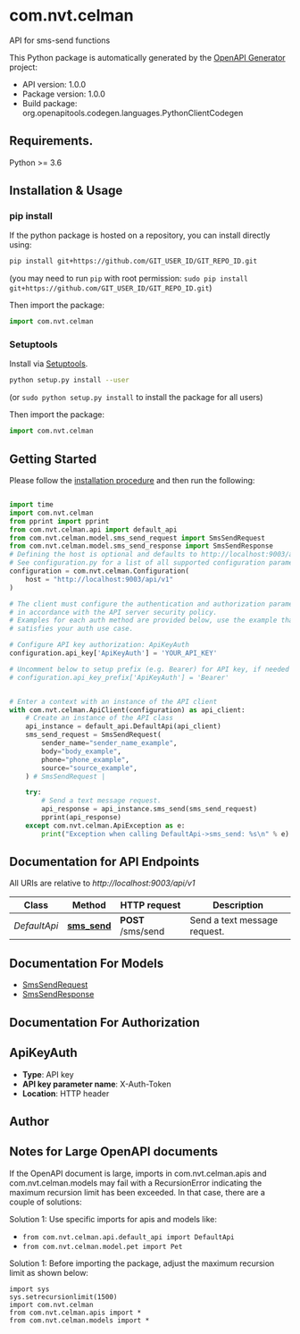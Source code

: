 # com.nvt.celman
API for sms-send functions

This Python package is automatically generated by the [OpenAPI Generator](https://openapi-generator.tech) project:

- API version: 1.0.0
- Package version: 1.0.0
- Build package: org.openapitools.codegen.languages.PythonClientCodegen

## Requirements.

Python >= 3.6

## Installation & Usage
### pip install

If the python package is hosted on a repository, you can install directly using:

```sh
pip install git+https://github.com/GIT_USER_ID/GIT_REPO_ID.git
```
(you may need to run `pip` with root permission: `sudo pip install git+https://github.com/GIT_USER_ID/GIT_REPO_ID.git`)

Then import the package:
```python
import com.nvt.celman
```

### Setuptools

Install via [Setuptools](http://pypi.python.org/pypi/setuptools).

```sh
python setup.py install --user
```
(or `sudo python setup.py install` to install the package for all users)

Then import the package:
```python
import com.nvt.celman
```

## Getting Started

Please follow the [installation procedure](#installation--usage) and then run the following:

```python

import time
import com.nvt.celman
from pprint import pprint
from com.nvt.celman.api import default_api
from com.nvt.celman.model.sms_send_request import SmsSendRequest
from com.nvt.celman.model.sms_send_response import SmsSendResponse
# Defining the host is optional and defaults to http://localhost:9003/api/v1
# See configuration.py for a list of all supported configuration parameters.
configuration = com.nvt.celman.Configuration(
    host = "http://localhost:9003/api/v1"
)

# The client must configure the authentication and authorization parameters
# in accordance with the API server security policy.
# Examples for each auth method are provided below, use the example that
# satisfies your auth use case.

# Configure API key authorization: ApiKeyAuth
configuration.api_key['ApiKeyAuth'] = 'YOUR_API_KEY'

# Uncomment below to setup prefix (e.g. Bearer) for API key, if needed
# configuration.api_key_prefix['ApiKeyAuth'] = 'Bearer'


# Enter a context with an instance of the API client
with com.nvt.celman.ApiClient(configuration) as api_client:
    # Create an instance of the API class
    api_instance = default_api.DefaultApi(api_client)
    sms_send_request = SmsSendRequest(
        sender_name="sender_name_example",
        body="body_example",
        phone="phone_example",
        source="source_example",
    ) # SmsSendRequest | 

    try:
        # Send a text message request.
        api_response = api_instance.sms_send(sms_send_request)
        pprint(api_response)
    except com.nvt.celman.ApiException as e:
        print("Exception when calling DefaultApi->sms_send: %s\n" % e)
```

## Documentation for API Endpoints

All URIs are relative to *http://localhost:9003/api/v1*

Class | Method | HTTP request | Description
------------ | ------------- | ------------- | -------------
*DefaultApi* | [**sms_send**](docs/DefaultApi.md#sms_send) | **POST** /sms/send | Send a text message request.


## Documentation For Models

 - [SmsSendRequest](docs/SmsSendRequest.md)
 - [SmsSendResponse](docs/SmsSendResponse.md)


## Documentation For Authorization


## ApiKeyAuth

- **Type**: API key
- **API key parameter name**: X-Auth-Token
- **Location**: HTTP header


## Author




## Notes for Large OpenAPI documents
If the OpenAPI document is large, imports in com.nvt.celman.apis and com.nvt.celman.models may fail with a
RecursionError indicating the maximum recursion limit has been exceeded. In that case, there are a couple of solutions:

Solution 1:
Use specific imports for apis and models like:
- `from com.nvt.celman.api.default_api import DefaultApi`
- `from com.nvt.celman.model.pet import Pet`

Solution 1:
Before importing the package, adjust the maximum recursion limit as shown below:
```
import sys
sys.setrecursionlimit(1500)
import com.nvt.celman
from com.nvt.celman.apis import *
from com.nvt.celman.models import *
```

